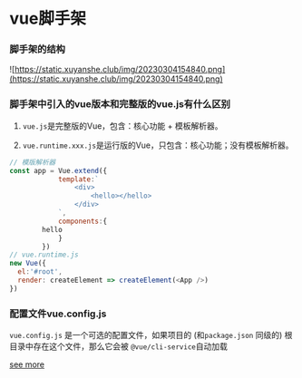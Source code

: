 # vue脚手架

### 脚手架的结构

![https://static.xuyanshe.club/img/20230304154840.png](https://static.xuyanshe.club/img/20230304154840.png)

### 脚手架中引入的vue版本和完整版的vue.js有什么区别

1. `vue.js`是完整版的Vue，包含：核心功能 + 模板解析器。

2. `vue.runtime.xxx.js`是运行版的Vue，只包含：核心功能；没有模板解析器。

```JavaScript
// 模版解析器
const app = Vue.extend({
            template:`
                <div>    
                    <hello></hello>
                </div>
            `,
            components:{
        hello
            }
        })
// vue.runtime.js
new Vue({
  el:'#root',
  render: createElement => createElement(<App />)
})
```

### 配置文件vue.config.js

`vue.config.js` 是一个可选的配置文件，如果项目的 (和`package.json` 同级的) 根目录中存在这个文件，那么它会被 `@vue/cli-service`自动加载

[see more](https://cli.vuejs.org/zh/config)
